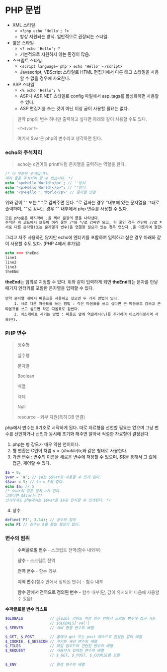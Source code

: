 # PHP 문법



- XML 스타일
  - `<?php echo 'Hello'; ?>`
  - 항상 지원되는 방식. 일반적으로 권장되는 스타일.
- 짧은 스타일
  - `<? echo 'Hello'; ?`
  - 기본적으로 지원하지 않는 환경이 많음.
- 스크립트 스타일 
  - `<script language='php'> echo 'Hello' </script>`
  - Javascript, VBScript 스타일로 HTML 편집기에서 다른 태그 스타일을 사용할 수 없을 경우에 사요한다. 
- ASP 스타일 
  - `<% echo 'Hello'; %`
  - ASP나 ASP.NET 스타일로 config 파일에서 asp_tags를 활성화하면 사용할 수 있다. 
  - ASP 편집기를 쓰는 것이 아닌 이상 굳이 사용할 필요는 없다. 



> 만약 php의 변수 하나만 출력하고 싶다면 아래와 같이 사용할 수도 있다. 
>
> `<?=$var?>`
>
> 여기서 $var은 php의 변수라고 생각하면 된다.



### echo와 주석처리 

> echo는 c언어의 printf처럼 문자열을 출력하는 역할을 한다. 

```php
/* 이 부분은 주석입니다. 
여러 줄을 주석처리 할 수 있습니다. */
echo '<p>Hello World!</p>'; // ''방식
echo "<p>Hello World!</p>"; // ""방식
echo '<p>Hello '.'World</p>' // 문자열 연결
```

위와 같이 ' ' 또는 " "로 감싸주면 된다. "로 감싸는 경우 "내부에 있는 문자열을 그대로 출력하며, ""로 감싸는 경우 "" 내부에서 php 변수를 사용할 수 있다.



```html
모든 php문은 마지막에 ;을 찍어 문장의 끝을 나타낸다. 
주석은 위 코드에서 보듯이 여러 줄인 /*와 */로 감싸면 되고, 한 줄인 경우 간단히 //로 처리할 수 있다. 
서로 다른 문자열(또는 문자열과 변수)을 연결할 필요가 있는 경우 연산자 .을 이용하여 결합하면 된다. 
```



그리고 자주 사용하진 않지만 echo에 엔터키를 포함하여 입력하고 싶은 경우 아래와 같이 사용할 수도 있다. 
(PHP 4에서 추가됨)

```php
echo <<< theEnd
line1
line2
line3
theENd
```

**theEnd**는 임의로 지정할 수 있다.  위와 같이 입력하게 되면 **theEnd**라는 문자를 만날 때가지 엔터키를 포함한 문자열을 입력할 수 있다. 

```
만약 문자열 내에서 따옴표를 사용하고 싶으면 두 가지 방법이 있다. 
	1. 서로 다른 따옴표를 쓰는 방법 : 작은 따옴표를 쓰고 싶다면 큰 따옴표로 감싸고 큰 따옴표를 쓰고 싶으면 작은 따옴표로 감싼다.
	2. 이스케이프 시키는 방법 : 따옴표 앞에 역슬래시(\)를 추가하여 이스케이핑시켜 사용한다. 
```





### PHP 변수

> 정수형
>
> 실수형
>
> 문자열
>
> Boolean
>
> 배열
>
> 객체
>
> Null
>
> resource - 외부 자원(특히 DB 연결)

php에서 변수는 $기호로 시작하게 된다. 따로 자료형을 선언할 필요는 없으며 그냥 변수를 선언하거나 선언과 동시에 초기화 해주면 알아서 적절한 자료형이 결정된다. 

1. php는 형 강도가 매우 약한 언어이다. 
2. 형 변환은 C언어 처럼 $a=(double)$b;와 같은 형태로 사용한다.
3. 가변 변수 : 변수의 이름을 새로운 변수에 저장할 수 있으며, $$을 통해서 그 값에 접근, 제어할 수 있다. 

```php
$a = 0;
$var = 'a'; // $a는 $$var로 사용할 수 있게 된다. 
$$var = 5; // $a = 5와 같다.
echo $a; // 5
/* $var의 값은 문자 a가 된다. 
그렇다면 $$var는 ?? 
신기하게도 php에서는 $$var를 $a로 인식할 수 있게된다. */
```

4. 상수

```php
define('PI', 3.14); // 상수의 정의 
echo PI // 상수는 $를 붙일 필요가 없다. 
```



### 변수의 범위

>**수퍼글로벌 변수** - 스크립트 전역(함수 내외부)
>
>**상수** - 스크립트 전역
>
>**전역 변수** - 함수 외부 
>
>**지역 변수**(함수 안에서 정의된 변수) - 함수 내부
>
>**함수 안에서 전역으로 정의된 변수** - 함수 내부(단, 값이 유지되어 다음에 사용할 수 있음)



**수퍼글로블 변수 리스트**

```php
$GLOBALS			// gloabl 키워드 처럼 함수 안에서 글로벌 변수에 접근 가능 
  					// $GLOBALS['val']
$_SERVER 			// 서버 환경 변수의 배열

$_GET, $_POST 		// 폼에서 get 또는 post 메소드로 전달된 값의 배열
$_COOKIE, $_SESSION // 쿠키와 세션 변수의 배열 
$_FILES				// 파일 업로드와 관련된 변수의 배열 
$_REQUEST 			// 사용자가 입력한 변수의 배열 
    				// $_GET, $_POST, $_COOKIE를 포함
    
$_ENV 				// 환경 변수의 배열 
```

